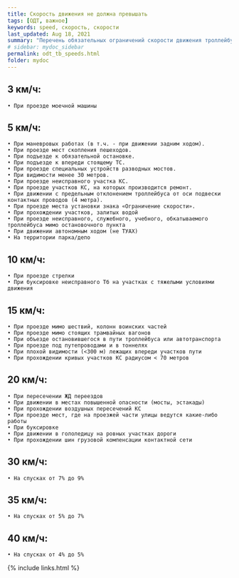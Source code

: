 ```yaml
---
title: Скорость движения не должна превышать
tags: [ОДТ, важное]
keywords: speed, скорость, скорости
last_updated: Aug 18, 2021
summary: "Перечень обязательных ограничений скорости движения троллейбуса при отсутствии знаков ограничения, из Должностной инструкции водителя троллейбуса Санкт-Петербурга (приложение №8)"
# sidebar: mydoc_sidebar
permalink: odt_tb_speeds.html
folder: mydoc
---
```


## 3 км/ч:

    • При проезде моечной машины    

## 5 км/ч:
    • При маневровых работах (в т.ч. - при движении задним ходом).
    • При проезде мест скопления пешеходов.
    • При подъезде к обязательной остановке.
    • При подъезде к впереди стоящему ТС.
    • При проезде специальных устройств разводных мостов.
    • При видимости менее 30 метров.
    • При проезде неисправного участка КС.
    • При проезде участков КС, на которых производится ремонт.
    • При движении с предельным отклонением троллейбуса от оси подвески контактных проводов (4 метра).
    • При проезде места установки знака «Ограничение скорости».
    • При прохождении участков, залитых водой
    • При проезде неисправного, служебного, учебного, обкатываемого троллейбуса мимо остановочного пункта
    • При движении автономным ходом (не ТУАХ)
    • На территории парка/депо

## 10 км/ч:
    • При проезде стрелки
    • При буксировке неисправного Тб на участках с тяжелыми условиями движения

## 15 км/ч:
    • При проезде мимо шествий, колонн воинских частей
    • При проезде мимо стоящих трамвайных вагонов
    • При объезде остановившегося в пути троллейбуса или автотранспорта
    • При проезде под путепроводами и в тоннелях
    • При плохой видимости (<300 м) лежащих впереди участков пути
    • При прохождении кривых участков КС радиусом < 70 метров

## 20 км/ч:
    • При пересечении ЖД переездов
    • При движении в местах повышенной опасности (мосты, эстакады)
    • При прохождении воздушных пересечений КС
    • При проезде мест, где на проезжей части улицы ведутся какие-либо работы
    • При буксировке
    • При движении в гололедицу на ровных участках дороги
    • При прохождении шин грузовой компенсации контактной сети

## 30 км/ч:
    • На спусках от 7% до 9%

## 35 км/ч:
    • На спусках от 5% до 7%

## 40 км/ч:
    • На спусках от 4% до 5%


{% include links.html %}

